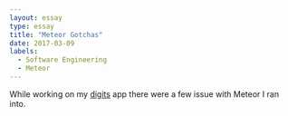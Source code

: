 ```yaml
---
layout: essay
type: essay
title: "Meteor Gotchas"
date: 2017-03-09
labels:
  - Software Engineering
  - Meteor
---
```


While working on my [digits](https://github.com/cassandra-largosa/digits) app there were a few issue with Meteor I ran into.